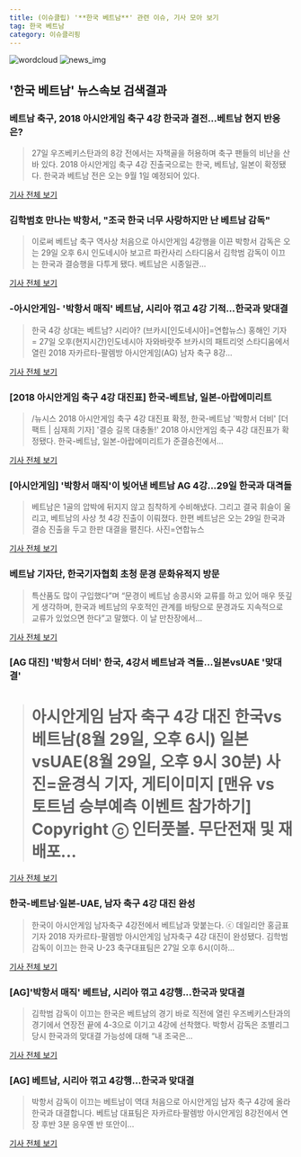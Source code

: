 ```yaml
---
title: (이슈클립) '**한국 베트남**' 관련 이슈, 기사 모아 보기
tag: 한국 베트남
category: 이슈클리핑
---
```

![wordcloud](https://s3.ap-northeast-2.amazonaws.com/lyrics101-wordcloud/2018-08-28-1535389772.png)
![news_img](https://user-images.githubusercontent.com/42597476/44507050-1206f400-a6e4-11e8-8d98-7ffbfebb353f.png)
## **'**한국 베트남**'** 뉴스속보 검색결과
### 베트남 축구, 2018 아시안게임 축구 4강 한국과 결전...베트남 현지 반응은?

>27일 우즈베키스탄과의 8강 전에서는 자책골을 허용하며 축구 팬들의 비난을 산 바 있다.   2018 아시안게임 축구 4강 진출국으로는 한국, 베트남, 일본이 확정됐다. 한국과 베트남 전은 오는 9월 1일 예정되어 있다.  

<a href="http://viewers.heraldcorp.com/news/articleView.html?idxno=18788" target="_blank">기사 전체 보기</a>

### 김학범호 만나는 박항서, "조국 한국 너무 사랑하지만 난 베트남 감독"

>이로써 베트남 축구 역사상 처음으로 아시안게임 4강행을 이끈 박항서 감독은 오는 29일 오후 6시 인도네시아 보고르 파칸사리 스타디움서 김학범 감독이 이끄는 한국과 결승행을 다투게 됐다. 베트남은 시종일관...

<a href="http://www.osen.co.kr/article/G1110976439" target="_blank">기사 전체 보기</a>

### -아시안게임- '박항서 매직' 베트남, 시리아 꺾고 4강 기적…한국과 맞대결

>한국 4강 상대는 베트남? 시리아? (브카시[인도네시아]=연합뉴스) 홍해인 기자 = 27일 오후(현지시간)인도네시아 자와바랏주 브카시의 패트리엇 스타디움에서 열린 2018 자카르타-팔렘방 아시안게임(AG) 남자 축구 8강...

<a href="http://app.yonhapnews.co.kr/YNA/Basic/SNS/r.aspx?c=AKR20180828000600007&did=1195m" target="_blank">기사 전체 보기</a>

### [2018 아시안게임 축구 4강 대진표] 한국-베트남, 일본-아랍에미리트

>/뉴시스 2018 아시안게임 축구 4강 대진표 확정, 한국-베트남 '박항서 더비' [더팩트 | 심재희 기자] '결승 길목 대충돌!' 2018 아시안게임 축구 4강 대진표가 확정됐다. 한국-베트남, 일본-아랍에미리트가 준결승전에서...

<a href="http://news.tf.co.kr/read/soccer/1731794.htm" target="_blank">기사 전체 보기</a>

### [아시안게임] '박항서 매직'이 빚어낸 베트남 AG 4강...29일 한국과 대격돌

>베트남은 1골의 압박에 뒤지지 않고 침착하게 수비해냈다. 그리고 결국 휘슬이 울리고, 베트남의 사상 첫 4강 진출이 이뤄졌다. 한편 베트남은 오는 29일 한국과 결승 진출을 두고 한판 대결을 펼친다. 사진=연합뉴스

<a href="http://www.slist.kr/news/articleView.html?idxno=43781" target="_blank">기사 전체 보기</a>

### 베트남 기자단, 한국기자협회 초청 문경 문화유적지 방문

>특산품도 많이 구입했다”며 “문경이 베트남 송콩시와 교류를 하고 있어 매우 뜻깊게 생각하며, 한국과 베트남의 우호적인 관계를 바탕으로 문경과도 지속적으로 교류가 있었으면 한다”고 말했다. 이 날 만찬장에서...

<a href="http://www.kyongbuk.co.kr/?mod=news&act=articleView&idxno=1036253" target="_blank">기사 전체 보기</a>

### [AG 대진] '박항서 더비' 한국, 4강서 베트남과 격돌...일본vsUAE '맞대결'

># 아시안게임 남자 축구 4강 대진 한국vs베트남(8월 29일, 오후 6시) 일본vsUAE(8월 29일, 오후 9시 30분) 사진=윤경식 기자, 게티이미지 [맨유 vs 토트넘 승부예측 이벤트 참가하기] Copyright ⓒ 인터풋볼. 무단전재 및 재배포...

<a href="http://www.interfootball.co.kr/news/articleView.html?idxno=236471" target="_blank">기사 전체 보기</a>

### 한국-베트남·일본-UAE, 남자 축구 4강 대진 완성

>한국이 아시안게임 남자축구 4강전에서 베트남과 맞붙는다. ⓒ 데일리안 홍금표 기자 2018 자카르타-팔렘방 아시안게임 남자축구 4강 대진이 완성됐다. 김학범 감독이 이끄는 한국 U-23 축구대표팀은 27일 오후 6시(이하...

<a href="http://www.dailian.co.kr/news/view/735363/?sc=naver" target="_blank">기사 전체 보기</a>

### [AG]'박항서 매직' 베트남, 시리아 꺾고 4강행...한국과 맞대결

>김학범 감독이 이끄는 한국은 베트남의 경기 바로 직전에 열린 우즈베키스탄과의 경기에서 연장전 끝에 4-3으로 이기고 4강에 선착했다. 박항서 감독은 조별리그 당시 한국과의 맞대결 가능성에 대해 “내 조국은...

<a href="http://starin.edaily.co.kr/news/newspath.asp?newsid=01082406619311912" target="_blank">기사 전체 보기</a>

### [AG] 베트남, 시리아 꺾고 4강행…한국과 맞대결

>박항서 감독이 이끄는 베트남이 역대 처음으로 아시안게임 남자 축구 4강에 올라 한국과 대결합니다. 베트남 대표팀은 자카르타·팔렘방 아시안게임 8강전에서 연장 후반 3분 응우옌 반 또안이...

<a href="http://imnews.imbc.com/news/2018/sports/article/4788595_22674.html" target="_blank">기사 전체 보기</a>


